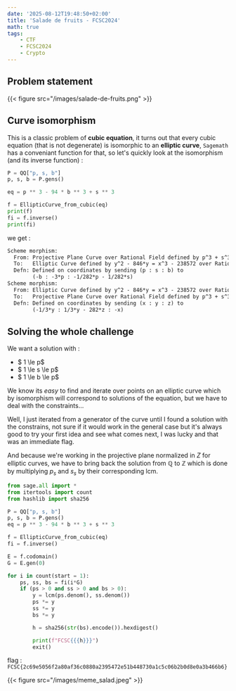 ```yaml
---
date: '2025-08-12T19:48:50+02:00'
title: 'Salade de fruits - FCSC2024'
math: true
tags:
    - CTF
    - FCSC2024
    - Crypto
---
```


## Problem statement

{{< figure src="/images/salade-de-fruits.png" >}}

## Curve isomorphism

This is a classic problem of **cubic equation**, it turns out that every cubic equation (that is not degenerate) is isomorphic to an **elliptic curve**, `Sagemath` has a conveniant function for that, so let's quickly look at the isomorphism (and its inverse function) :

```python
P = QQ["p, s, b"]
p, s, b = P.gens()

eq = p ** 3 - 94 * b ** 3 + s ** 3

f = EllipticCurve_from_cubic(eq)
print(f)
fi = f.inverse()
print(fi)
```

we get :

```txt
Scheme morphism:
  From: Projective Plane Curve over Rational Field defined by p^3 + s^3 - 94*b^3
  To:   Elliptic Curve defined by y^2 - 846*y = x^3 - 238572 over Rational Field
  Defn: Defined on coordinates by sending (p : s : b) to
        (-b : -3*p : -1/282*p - 1/282*s)
Scheme morphism:
  From: Elliptic Curve defined by y^2 - 846*y = x^3 - 238572 over Rational Field
  To:   Projective Plane Curve over Rational Field defined by p^3 + s^3 - 94*b^3
  Defn: Defined on coordinates by sending (x : y : z) to
        (-1/3*y : 1/3*y - 282*z : -x)
```

## Solving the whole challenge

We want a solution with :

- $ 1 \le p$
- $ 1 \le s \le p$
- $ 1 \le b \le p$

We know its *easy* to find and iterate over points on an elliptic curve which by isomorphism will correspond to solutions of the equation, but we have to deal with the constraints...

Well, I just iterated from a generator of the curve until I found a solution with the constrains, not sure if it would work in the general case but it's always good to try your first idea and see what comes next, I was lucky and that was an immediate flag.

And because we're working in the projective plane normalized in $Z$ for elliptic curves, we have to bring back the solution from $\mathbb Q$ to $\mathbb Z$ which is done by multiplying $p_s$ and $s_s$ by their corresponding lcm.

```python
from sage.all import *
from itertools import count
from hashlib import sha256

P = QQ["p, s, b"]
p, s, b = P.gens()
eq = p ** 3 - 94 * b ** 3 + s ** 3

f = EllipticCurve_from_cubic(eq)
fi = f.inverse()

E = f.codomain()
G = E.gen(0)

for i in count(start = 1):
    ps, ss, bs = fi(i*G)
    if (ps > 0 and ss > 0 and bs > 0):
        y = lcm(ps.denom(), ss.denom())
        ps *= y
        ss *= y
        bs *= y

        h = sha256(str(bs).encode()).hexdigest()

        print(f"FCSC{{{h}}}")
        exit()
```

flag : ```FCSC{2c69e5056f2a80af36c0880a2395472e51b448730a1c5c06b2b0d8e0a3b466b6}```

{{< figure src="/images/meme_salad.jpeg" >}}
